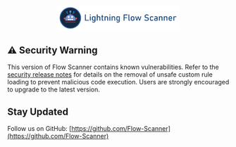 <p align="center">
  <a href="https://github.com/Flow-Scanner">
    <img src="https://raw.githubusercontent.com/Flow-Scanner/lightning-flow-scanner-core/main/assets/media/bannerslim.png" style="width: 55%;" />
  </a>
</p>

## ⚠️ Security Warning

This version of Flow Scanner contains known vulnerabilities. Refer to the [security release notes](https://github.com/Flow-Scanner/lightning-flow-scanner-core/releases/tag/v5.1.0) for details on the removal of unsafe custom rule loading to prevent malicious code execution. Users are strongly encouraged to upgrade to the latest version.

## Stay Updated

Follow us on GitHub: [https://github.com/Flow-Scanner](https://github.com/Flow-Scanner)

